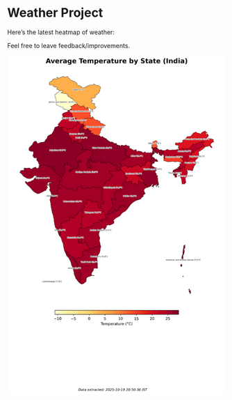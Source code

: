 # Weather Project

Here’s the latest heatmap of weather:

Feel free to leave feedback/improvements.

![India Heatmap](docs/assets/india_heatmap.png?v=F501C7)
